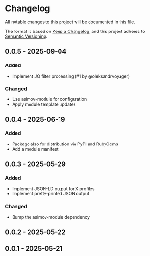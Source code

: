 # Changelog

All notable changes to this project will be documented in this file.

The format is based on [Keep a Changelog](https://keepachangelog.com/en/1.0.0/),
and this project adheres to [Semantic Versioning](https://semver.org/spec/v2.0.0.html).

## 0.0.5 - 2025-09-04

### Added

- Implement JQ filter processing (#1 by @oleksandrvoyager)

### Changed

- Use asimov-module for configuration
- Apply module template updates

## 0.0.4 - 2025-06-19

### Added

- Package also for distribution via PyPI and RubyGems
- Add a module manifest

## 0.0.3 - 2025-05-29

### Added

- Implement JSON-LD output for X profiles
- Implement pretty-printed JSON output

### Changed

- Bump the asimov-module dependency

## 0.0.2 - 2025-05-22

## 0.0.1 - 2025-05-21
